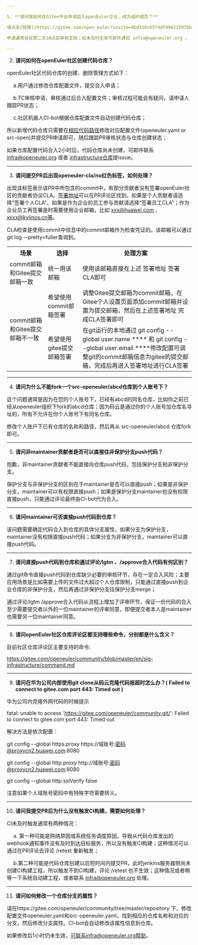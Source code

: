 ```yaml
---

1. **请问我如何在Gitee平台申请加入openEuler企业，成为组织成员？**

请点击[链接](https://gitee.com/open_euler?invite=4bd118cb5f4df49621f87bba95374acc46682930e47c61328e7cde0b62298f898e2a5d1b1b8079876b17c049295f276a1049f26840b012af)填写相关内容后申请加入即可；

申请通常会在第二天10点前审核生效；如未及时生效可邮件通知 infra@openeuler.org 。

---
```


2. **请问如何在openEuler社区创建代码仓库？**

openEuler社区代码仓库的创建、删除管理方式如下：

&emsp; a.用户通过修改仓库配置文件，提交合入申请；

&emsp; b.TC审核申请，审核通过后合入配置文件；审核过程可能会有疑问，请申请人跟踪PR状态；

&emsp; c.社区机器人CI-bot根据仓库配置文件自动创建代码仓库；

所以新增代码仓库只需要在[相应代码路径](https://gitee.com/openeuler/community/tree/master/repository)修改对应配置文件(openeuler.yaml or src-open)并提交PR申请即可，随后跟踪PR审核状态与仓库创建状态；

如果仓库配置代码合入2小时后，代码仓库尚未创建，可邮件联系 infra@openeuler.org 或者 [infrastructure仓库](https://gitee.com/openeuler/infrastructure)提issue。

---

3. **请问提交PR后出现openeuler-cla/no红色标签，如何处理？**

出现该标签表示该PR中所包含的commit中，有部分贡献者没有签署openEuler社区的贡献者协议CLA。<a href="https://clasign.osinfra.cn/sign/Z2l0ZWUlMkZvcGVuZXVsZXI=">签署地址</a>可以在PR评论区找到。如果是个人贡献者请选择“签署个人CLA”，如果是作为企业的员工参与贡献请选择“签署员工CLA”；作为企业员工再签署是时需要使用企业邮箱，比如 <a href="mailto:xxx@huawei.com">xxx@huawei.com</a> 、xxxx@kylinos.cn等。<br>

CLA检查是使用commit中信息中的commit邮箱作为检查凭证的。该邮箱可以通过git log --pretty=fuller查询到。</li>
<table>
<tbody><tr>
<th>场景</th>
<th>选择</th>
<th>处理方案</th>
</tr>
<tr>
<td>commit邮箱和Gitee提交邮箱一致</td>
<td>统一用该邮箱</td>
<td>使用该邮箱直接在上述 签署地址 签署CLA即可</td>
</tr>
<tr>
<td rowspan="2">commit邮箱和Gitee提交邮箱不一致</td>
<td>希望使用commit邮箱签署</td>
<td>调整Gitee提交邮箱为commit邮箱，在Gitee个人设置页面添加commit邮箱并设置为提交邮箱，然后在上述签署地址 完成CLA签署即可</td>
</tr>
<tr>
<td>希望使用gitee提交邮箱签署</td>
<td>在git运行的本地通过 git config --global user.name **** 和 git config --global user.email ****修改配置可调整git的commit邮箱信息为gitee的提交邮箱，完成后再进入签署地址进行CLA签署</td>
</tr>
</tbody>
</table>
  

---

4. **请问为什么不能fork一个src-openeuler/abcd仓库到个人账号下？**

这个问题通常是因为在您的个人账号下，已经有abcd的同名仓库，比如你之前已经从openeuler组织下fork的abcd仓库；因为码云是通过你的个人账号加仓库名寻址的，所有不允许在你个人账号下有同名仓库。

修改个人账户下已有仓库的名称和路径，然后再从 src-openeuler/abcd 仓库fork即可。

---

5. **请问非maintainer贡献者是否可以直接往非保护分支push代码？**

抱歉，非maintainer贡献者不能直接向仓库push代码，包括保护分支和非保护分支。

保护分支与非保护分支的区别在于maintainer是否可以直接push；如果是非保护分支，maintainer可以有权限直接push；如果是保护分支maintainer也没有权限直接push，只能通过评论最终由CI-bot代为合入。

---

6. **请问maintainer可否直接push代码到仓库？**

该问题需要确定代码合入到仓库的具体分支属性，如果分支为保护分支，maintainer没有权限直接push代码；如果分支为非保护分支，maintainer可以直接push代码。

---

7. **请问直接push代码到仓库和通过评论/lgtm 、/approve合入代码有何区别？**

通过git命令直接push代码到仓库缺少必要的审核环节，存在一定合入风险；主要应用场景是比如需要上传的文件过大超过个人仓库限制，只能通过直接push到企业仓库的非保护分支，然后再通过非保护分支往保护分支merge；

通过评论/lgtm /approve合入代码从流程上增加了评审环节，保证一份代码的合入至少需要提交者以外的一位maintainer的评审同意，即便提交者本人是maintainer也需要另一位maintainer同意。

---

8. **请问openEuler社区仓库评论区都支持哪些命令，分别都是什么含义？**

目前社区仓库评论区主要支持的命令:

https://gitee.com/openeuler/community/blob/master/en/sig-infrastructure/command.md

---

9. **请问在华为公司内部使用git clone从码云克隆代码报超时怎么办？( Failed to connect to gitee.com port 443: Timed out )**

华为公司内克隆外网代码的时候提示

fatal: unable to access 'https://gitee.com/openeuler/community.git/': Failed to connect to gitee.com port 443: Timed out

解决方法是依次配置：

git config --global https.proxy https://域账号:密码@proxycn2.huawei.com:8080

git config --global http.proxy http://域账号:密码@proxycn2.huawei.com:8080

git config --global http.sslVerify false

注意如果个人域账号密码中有特殊字符需要转义。

---

10. **请问我提交PR后为什么没有触发CI构建，需要如何处理？**

CI未及时触发通常有两种情况：

&emsp; a. 第一种可能是网络原因或系统任务调度原因，导致从代码仓库发出的webhook通知事件没有及时到达目标服务，所以没有触发CI构建；这种情况可以通过在PR评论去评论 /retest 重新触发；

&emsp; b.第二种可能是代码仓库创建以后短时间内提交PR，此时jenkins服务器侧尚未创建CI构建工程，所以触发不到CI构建，评论 /retest 也不生效；这种情况或者稍等一下系统自动建工程，或者联系 infra@openeuler.org 处理。

---

11. **请问如何修改一个仓库分支的属性？**

请在https://gitee.com/openeuler/community/tree/master/repository 下，修改配置文件openeuler.yaml和src-openeuler.yaml，找到相应的仓库名称和对应的分支，然后修改分支属性。CI-bot会自动修改该属性信息到仓库。<br>

如果修改后1小时仍未生效，可联系infra@openeuler.org帮助。
<!--stackedit_data:
eyJoaXN0b3J5IjpbLTY3NjY4NzI5NSwtNTM2MjcxMTU5XX0=
-->